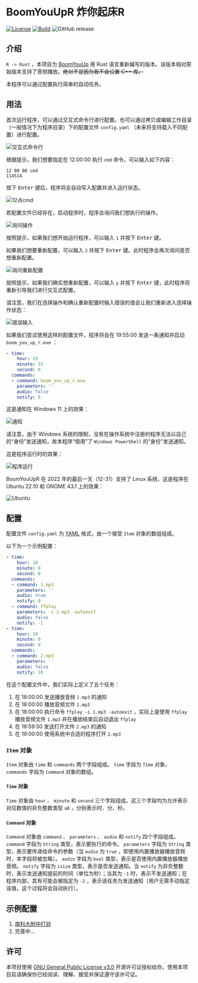# BoomYouUpR 炸你起床R

[![License](https://img.shields.io/github/license/xfqwdsj/BoomYouUpR)](https://www.gnu.org/licenses/gpl-3.0.html) [![Build](https://github.com/xfqwdsj/BoomYouUpR/actions/workflows/build.yaml/badge.svg)](https://github.com/xfqwdsj/BoomYouUpR/actions/workflows/build.yaml) ![GitHub release](https://img.shields.io/github/v/release/xfqwdsj/BoomYouUpR?sort=semver)

## 介绍

`R -> Rust` ，本项目为 [BoomYouUp](https://github.com/xfqwdsj/BoomYouUp) 用 Rust 语言重新编写的版本。该版本相对原始版本支持了音频播放。~~绝对不是因为我不会设置 C++ 库。~~

本程序可以通过配置执行简单的自动任务。

## 用法

首次运行程序，可以通过交互式命令行进行配置。也可以通过拷贝或编辑工作目录（一般情况下为程序目录）下的配置文件 `config.yaml` （未来将支持载入不同配置）进行配置。

![交互式命令行](doc_res/img_CLI.png)

根据提示，我们想要指定在 12:00:00 执行 `cmd` 命令，可以输入如下内容：

```
12 00 00 cmd
114514
```

按下 <kbd>Enter</kbd> 键后，程序将会自动写入配置并进入运行状态。

![12点cmd](doc_res/img_cmd_example.png)

若配置文件已经存在，启动程序时，程序会询问我们想执行的操作。

![询问操作](doc_res/img_operation_selection.png)

按照提示，如果我们想开始运行程序，可以输入 `1` 并按下 <kbd>Enter</kbd> 键。

如果我们想要重新配置，可以输入 `2` 并按下 <kbd>Enter</kbd> 键。此时程序会再次询问是否想重新配置。

![询问重新配置](doc_res/img_reconfigure.png)

按照提示，如果我们确实想重新配置，可以输入 `y` 并按下 <kbd>Enter</kbd> 键，此时程序将重新引导我们进行交互式配置。

请注意，我们在选择操作和确认重新配置时输入错误的值会让我们重新进入选择操作状态：

![错误输入](doc_res/img_wrong_input.png)

如果我们尝试使用这样的配置文件，程序将会在 19:55:00 发送一条通知并启动 `boom_you_up_r.exe` ：

```yaml
- time:
    hour: 19
    minute: 55
    second: 0
  commands:
  - command: boom_you_up_r.exe
    parameters: ''
    audio: false
    notify: 0
```

这是通知在 Windows 11 上的效果：

![通知](doc_res/img_notification_windows_11.png)

请注意，由于 Windows 系统的限制，没有在操作系统中注册的程序无法以自己的“身份”发送通知，故本程序“借用”了 `Windows PowerShell` 的“身份”发送通知。

这是程序运行时的效果：

![程序运行](doc_res/img_running.png)

BoomYouUpR 在 2022 年的最后一天（12-31）支持了 Linux 系统，这是程序在 Ubuntu 22.10 和 GNOME 43.1 上的效果：

![Ubuntu](doc_res/img_Ubuntu.png)

## 配置

配置文件 `config.yaml` 为 [YAML](https://yaml.org) 格式，由一个接受 `Item` 对象的数组组成。

以下为一个示例配置：

```yaml
- time:
    hour: 18
    minute: 0
    second: 0
  commands:
  - command: 1.mp3
    parameters: ''
    audio: true
    notify: 0
  - command: ffplay
    parameters: -i 1.mp3 -autoexit
    audio: false
    notify: -1
- time:
    hour: 19
    minute: 0
    second: 0
  commands:
  - command: 2.mp3
    parameters: ''
    audio: false
    notify: 10
```

在这个配置文件中，我们实际上定义了五个任务：

1. 在 18:00:00 发送播放音频 `1.mp3` 的通知
2. 在 18:00:00 播放音频文件 `1.mp3`
3. 在 18:00:00 执行命令 `ffplay -i 1.mp3 -autoexit` ，实际上是使用 `ffplay` 播放音频文件 `1.mp3` 并在播放结束后自动退出 `ffplay`
4. 在 18:59:50 发送打开文件 `2.mp3` 的通知
5. 在 19:00:00 使用系统中合适的程序打开 `2.mp3`

### `Item` 对象

`Item` 对象由 `time` 和 `commands` 两个字段组成。 `time` 字段为 `Time` 对象， `commands` 字段为 `Command` 对象的数组。

#### `Time` 对象

`Time` 对象由 `hour` 、 `minute` 和 `second` 三个字段组成。这三个字段均为允许表示对应数值的非负整数类型 `u8` ，分别表示时、分、秒。

#### `Command` 对象

`Command` 对象由 `command` 、 `parameters` 、 `audio` 和 `notify` 四个字段组成。 `command` 字段为 `String` 类型，表示要执行的命令。 `parameters` 字段为 `String` 类型，表示要传递给命令的参数（当 `audio` 为 `true` ，即使用内置播放器播放音频时，本字段将被忽略）。 `audio` 字段为 `bool` 类型，表示是否使用内置播放器播放音频。 `notify` 字段为 `isize` 类型，表示是否发送通知。当 `notify` 为非负整数时，表示发送通知提前的时间（单位为秒）；当其为 `-1` 时，表示不发送通知；在程序内部，其有可能会被指定为 `-2` ，表示该任务为发送通知（用户无需手动指定该值，这个过程将会自动执行）。

## 示例配置

1. [南科大附中打铃](examples/hsas_ringing)
2. 完善中...

## 许可

本项目使用 [GNU General Public License v3.0](https://www.gnu.org/licenses/gpl-3.0.html) 开源许可证授权给你，使用本项目前请确保你已经阅读、理解、接受并保证遵守该许可证。
